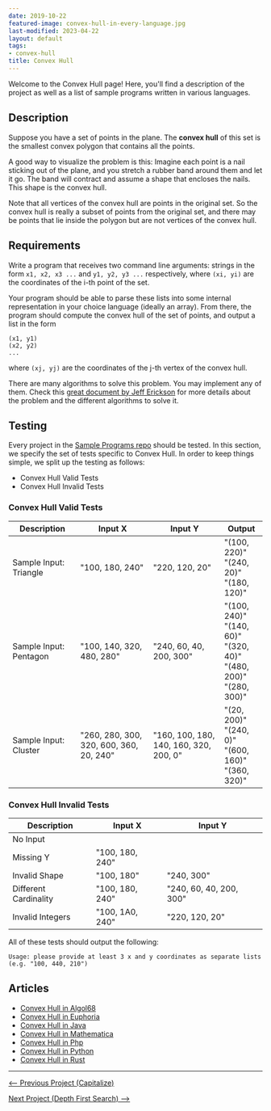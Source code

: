 ```yaml
---
date: 2019-10-22
featured-image: convex-hull-in-every-language.jpg
last-modified: 2023-04-22
layout: default
tags:
- convex-hull
title: Convex Hull
---
```


Welcome to the Convex Hull page! Here, you'll find a description of the project as well as a list of sample programs written in various languages.

## Description

Suppose you have a set of points in the plane. The **convex hull** of this set is the smallest
convex polygon that contains all the points.

A good way to visualize the problem is this: Imagine each point is a nail sticking out of the plane,
and you stretch a rubber band around them and let it go. The band will contract and assume a shape
that encloses the nails. This shape is the convex hull.

Note that all vertices of the convex hull are points in the original set. So the convex hull is really
a subset of points from the original set, and there may be points that lie inside the polygon but are
not vertices of the convex hull.


## Requirements

Write a program that receives two command line arguments: strings in the form `x1, x2, x3 ...` and
`y1, y2, y3 ...` respectively, where `(xi, yi)` are the coordinates of the i-th point of the set.

Your program should be able to parse these lists into some internal representation in your choice
language (ideally an array). From there, the program should compute the convex hull of the set of points,
and output a list in the form

    (x1, y1)
    (x2, y2)
    ...

where `(xj, yj)` are the coordinates of the j-th vertex of the convex hull.

There are many algorithms to solve this problem. You may implement any of them.
Check this [great document by Jeff Erickson][2] for more details about the
problem and the different algorithms to solve it.

[2]: https://jeffe.cs.illinois.edu/pubs/pdf/convex.pdf


## Testing

Every project in the [Sample Programs repo](https://github.com/TheRenegadeCoder/sample-programs) should be tested.
In this section, we specify the set of tests specific to Convex Hull.
In order to keep things simple, we split up the testing as follows:

- Convex Hull Valid Tests
- Convex Hull Invalid Tests

### Convex Hull Valid Tests

| Description | Input X | Input Y | Output |
| ----------- | ------- | ------- | ------ |
| Sample Input: Triangle | "100, 180, 240" | "220, 120, 20" | "(100, 220)"<br>"(240, 20)"<br>"(180, 120)" |
| Sample Input: Pentagon | "100, 140, 320, 480, 280" | "240, 60, 40, 200, 300" | "(100, 240)"<br>"(140, 60)"<br>"(320, 40)"<br>"(480, 200)"<br>"(280, 300)" |
| Sample Input: Cluster | "260, 280, 300, 320, 600, 360, 20, 240" | "160, 100, 180, 140, 160, 320, 200, 0" | "(20, 200)"<br>"(240, 0)"<br>"(600, 160)"<br>"(360, 320)" |

### Convex Hull Invalid Tests

| Description | Input X | Input Y |
| ----------- | ------- | ------- |
| No Input |  |  |
| Missing Y | "100, 180, 240" |  |
| Invalid Shape | "100, 180" | "240, 300" |
| Different Cardinality | "100, 180, 240" | "240, 60, 40, 200, 300" |
| Invalid Integers | "100, 1A0, 240" | "220, 120, 20" |

All of these tests should output the following:

```
Usage: please provide at least 3 x and y coordinates as separate lists (e.g. "100, 440, 210")
```


## Articles

- [Convex Hull in Algol68](https://sampleprograms.io/projects/convex-hull/algol68)
- [Convex Hull in Euphoria](https://sampleprograms.io/projects/convex-hull/euphoria)
- [Convex Hull in Java](https://sampleprograms.io/projects/convex-hull/java)
- [Convex Hull in Mathematica](https://sampleprograms.io/projects/convex-hull/mathematica)
- [Convex Hull in Php](https://sampleprograms.io/projects/convex-hull/php)
- [Convex Hull in Python](https://sampleprograms.io/projects/convex-hull/python)
- [Convex Hull in Rust](https://sampleprograms.io/projects/convex-hull/rust)

***

<nav class="project-nav">

<div id="prev" markdown="1">

[<-- Previous Project (Capitalize)](https://sampleprograms.io/projects/capitalize)

</div>

<div id="next" markdown="1">

[Next Project (Depth First Search) -->](https://sampleprograms.io/projects/depth-first-search)

</div>

</nav>